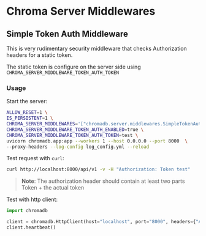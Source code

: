# Chroma Server Middlewares


## Simple Token Auth Middleware

This is very rudimentary security middleware that checks Authorization headers for a static token.

The static token is configure on the server side using `CHROMA_SERVER_MIDDLEWARE_TOKEN_AUTH_TOKEN`

### Usage

Start the server:

```bash
ALLOW_RESET=1 \
IS_PERSISTENT=1 \
CHROMA_SERVER_MIDDLEWARES='["chromadb.server.middlewares.SimpleTokenAuthMiddleware"]' \
CHROMA_SERVER_MIDDLEWARE_TOKEN_AUTH_ENABLED=true \
CHROMA_SERVER_MIDDLEWARE_TOKEN_AUTH_TOKEN=test \
uvicorn chromadb.app:app --workers 1 --host 0.0.0.0 --port 8000  \
--proxy-headers --log-config log_config.yml --reload
```

Test request with `curl`:

```bash
curl http://localhost:8000/api/v1 -v -H "Authorization: Token test"
```

> **Note**: The authorization header should contain at least two parts Token + the actual token

Test with http client:

```python
import chromadb

client = chromadb.HttpClient(host="localhost", port="8000", headers={"Authorization": "Token test"})
client.heartbeat()
```
